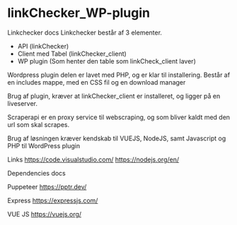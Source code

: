 # linkChecker_WP-plugin

Linkchecker docs 
Linkchecker består af 3 elementer.
- API (linkChecker)
- Client med Tabel (linkChecker_client)
- WP plugin (Som henter den table som linkCheck_client laver) 

Wordpress plugin delen er lavet med PHP, og er klar til installering. 
Består af en includes mappe, med en CSS fil og en download manager

Brug af plugin, kræver at linkChecker_client er installeret, og ligger på en liveserver. 


Scraperapi er en proxy service til webscraping, og som bliver kaldt med den url som skal scrapes.

Brug af løsningen kræver kendskab til VUEJS, NodeJS, samt Javascript og PHP til WordPress plugin

Links
https://code.visualstudio.com/
https://nodejs.org/en/

Dependencies docs

Puppeteer
https://pptr.dev/

Express 
https://expressjs.com/

VUE JS
https://vuejs.org/
